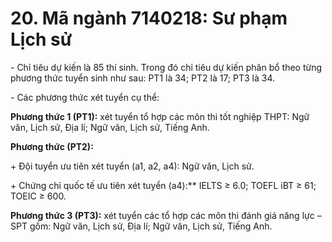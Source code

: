 # 20. Mã ngành 7140218: Sư phạm Lịch sử

\- Chỉ tiêu dự kiến là 85 thí sinh. Trong đó chỉ tiêu dự kiến phân bổ theo từng phương thức tuyển sinh như sau: PT1 là 34; PT2 là 17; PT3 là 34.

\- Các phương thức xét tuyển cụ thể:

**Phương thức 1 (PT1):** xét tuyển tổ hợp các môn thi tốt nghiệp THPT: Ngữ văn, Lịch sử, Địa lí; Ngữ văn, Lịch sử, Tiếng Anh.

**Phương thức (PT2):** 

\+ Đội tuyển ưu tiên xét tuyển (a1, a2, a4): Ngữ văn, Lịch sử.

\+ Chứng chỉ quốc tế ưu tiên xét tuyển (a4):** IELTS ≥ 6.0; TOEFL iBT ≥ 61; TOEIC ≥ 600.

**Phương thức 3 (PT3):** xét tuyển các tổ hợp các môn thi đánh giá năng lực – SPT gồm: Ngữ văn, Lịch sử, Địa lí; Ngữ văn, Lịch sử, Tiếng Anh.